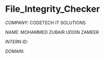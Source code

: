 # File_Integrity_Checker

*COMPANY*: CODETECH IT SOLUTIONS

*NAME*: MOHAMMED ZUBAIR UDDIN ZAMEER

*INTERN ID*: 

*DOMAIN*:
